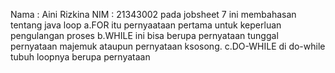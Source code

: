Nama : Aini Rizkina
NIM : 21343002
 pada jobsheet 7 ini membahasan tentang java loop
 a.FOR itu pernyaataan pertama untuk keperluan pengulangan proses
 b.WHILE ini bisa berupa pernyataan tunggal pernyataan majemuk ataupun pernyataan ksosong.
 c.DO-WHILE di do-while tubuh loopnya berupa pernyataan 
